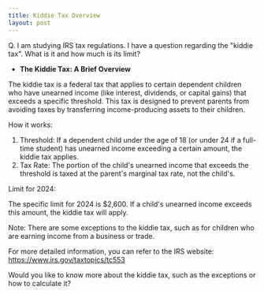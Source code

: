 ```yaml
---
title: Kiddie Tax Overview
layout: post
---
```


Q. I am studying IRS tax regulations. I have a question regarding the "kiddie tax". What is it and how much is its limit?

- **The Kiddie Tax: A Brief Overview**

The kiddie tax is a federal tax that applies to certain dependent children who have unearned income (like interest, dividends, or capital gains) that exceeds a specific threshold. This tax is designed to prevent parents from avoiding taxes by transferring income-producing assets to their children.

How it works:
1. Threshold: If a dependent child under the age of 18 (or under 24 if a full-time student) has unearned income exceeding a certain amount, the kiddie tax applies.
2. Tax Rate: The portion of the child's unearned income that exceeds the threshold is taxed at the parent's marginal tax rate, not the child's.

Limit for 2024:

The specific limit for 2024 is $2,600. If a child's unearned income exceeds this amount, the kiddie tax will apply.

Note: There are some exceptions to the kiddie tax, such as for children who are earning income from a business or trade.

For more detailed information, you can refer to the IRS website: https://www.irs.gov/taxtopics/tc553

Would you like to know more about the kiddie tax, such as the exceptions or how to calculate it?
